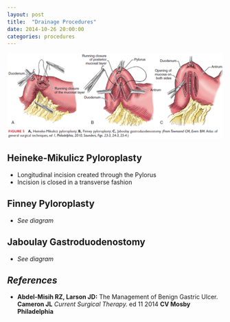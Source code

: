 ```yaml
---
layout: post
title:  "Drainage Procedures"
date: 2014-10-26 20:00:00
categories: procedures
---
```


![drainage-procedures](/assets/2014-10-26-drainage-procedures/drainage_procedures.png)


## Heineke-Mikulicz Pyloroplasty
* Longitudinal incision created through the Pylorus
* Incision is closed in a transverse fashion
  
## Finney Pyloroplasty
* *See diagram*

## Jaboulay Gastroduodenostomy
* *See diagram*

## *References*
* **Abdel-Misih RZ, Larson JD:** The Management of Benign Gastric Ulcer. **Cameron JL** *Current Surgical Therapy.* ed 11 2014 **CV Mosby Philadelphia**
